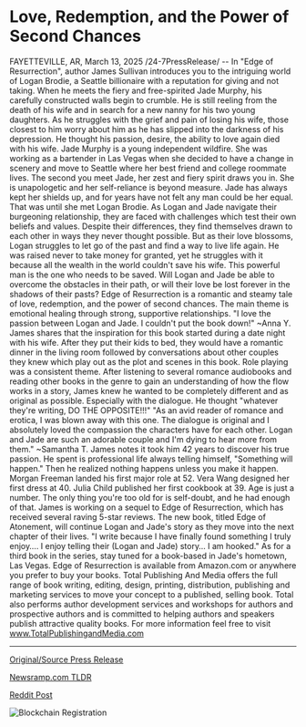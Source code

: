 # Love, Redemption, and the Power of Second Chances

FAYETTEVILLE, AR, March 13, 2025 /24-7PressRelease/ -- In "Edge of Resurrection", author James Sullivan introduces you to the intriguing world of Logan Brodie, a Seattle billionaire with a reputation for giving and not taking. When he meets the fiery and free-spirited Jade Murphy, his carefully constructed walls begin to crumble. He is still reeling from the death of his wife and in search for a new nanny for his two young daughters. As he struggles with the grief and pain of losing his wife, those closest to him worry about him as he has slipped into the darkness of his depression. He thought his passion, desire, the ability to love again died with his wife.  Jade Murphy is a young independent wildfire. She was working as a bartender in Las Vegas when she decided to have a change in scenery and move to Seattle where her best friend and college roommate lives. The second you meet Jade, her zest and fiery spirit draws you in. She is unapologetic and her self-reliance is beyond measure. Jade has always kept her shields up, and for years have not felt any man could be her equal. That was until she met Logan Brodie.  As Logan and Jade navigate their burgeoning relationship, they are faced with challenges which test their own beliefs and values. Despite their differences, they find themselves drawn to each other in ways they never thought possible.  But as their love blossoms, Logan struggles to let go of the past and find a way to live life again. He was raised never to take money for granted, yet he struggles with it because all the wealth in the world couldn't save his wife. This powerful man is the one who needs to be saved.  Will Logan and Jade be able to overcome the obstacles in their path, or will their love be lost forever in the shadows of their pasts?   Edge of Resurrection is a romantic and steamy tale of love, redemption, and the power of second chances. The main theme is emotional healing through strong, supportive relationships.  "I love the passion between Logan and Jade. I couldn't put the book down!" ~Anna Y.  James shares that the inspiration for this book started during a date night with his wife. After they put their kids to bed, they would have a romantic dinner in the living room followed by conversations about other couples they knew which play out as the plot and scenes in this book. Role playing was a consistent theme.   After listening to several romance audiobooks and reading other books in the genre to gain an understanding of how the flow works in a story, James knew he wanted to be completely different and as original as possible. Especially with the dialogue. He thought "whatever they're writing, DO THE OPPOSITE!!!"  "As an avid reader of romance and erotica, I was blown away with this one. The dialogue is original and I absolutely loved the compassion the characters have for each other. Logan and Jade are such an adorable couple and I'm dying to hear more from them." ~Samantha T.  James notes it took him 42 years to discover his true passion. He spent is professional life always telling himself, "Something will happen." Then he realized nothing happens unless you make it happen. Morgan Freeman landed his first major role at 52. Vera Wang designed her first dress at 40. Julia Child published her first cookbook at 39. Age is just a number. The only thing you're too old for is self-doubt, and he had enough of that.   James is working on a sequel to Edge of Resurrection, which has received several raving 5-star reviews. The new book, titled Edge of Atonement, will continue Logan and Jade's story as they move into the next chapter of their lives.  "I write because I have finally found something I truly enjoy…. I enjoy telling their (Logan and Jade) story… I am hooked."  As for a third book in the series, stay tuned for a book-based in Jade's hometown, Las Vegas.  Edge of Resurrection is available from Amazon.com or anywhere you prefer to buy your books.  Total Publishing And Media offers the full range of book writing, editing, design, printing, distribution, publishing and marketing services to move your concept to a published, selling book. Total also performs author development services and workshops for authors and prospective authors and is committed to helping authors and speakers publish attractive quality books. For more information feel free to visit www.TotalPublishingandMedia.com 

---

[Original/Source Press Release](https://www.24-7pressrelease.com/press-release/520558/love-redemption-and-the-power-of-second-chances)
                    

[Newsramp.com TLDR](https://newsramp.com/curated-news/romantic-tale-of-love-and-redemption-in-edge-of-resurrection/066c165481c96c6b311b60a773dd5e00) 

 



[Reddit Post](https://www.reddit.com/r/BookNews/comments/1ja6kai/romantic_tale_of_love_and_redemption_in_edge_of/) 



![Blockchain Registration](https://cdn.newsramp.app/24-7PressRelease/qrcode/253/13/eachYkZU.webp)